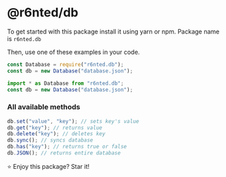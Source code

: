 # @r6nted/db

To get started with this package install it using yarn or npm. Package name is `r6nted.db`

Then, use one of these examples in your code.

```js
const Database = require("r6nted.db");
const db = new Database("database.json");
```
```ts
import * as Database from "r6nted.db";
const db = new Database("database.json");
```

### All available methods

```js
db.set("value", "key"); // sets key's value
db.get("key"); // returns value
db.delete("key"); // deletes key
db.sync(); // syncs database
db.has("key"); // returns true or false
db.JSON(); // returns entire database
```

⭐ Enjoy this package? Star it!
